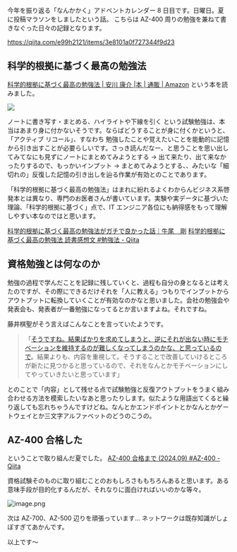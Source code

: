今年を振り返る「なんかかく」アドベントカレンダー 8 日目です。日曜日。夏に投稿マラソンをしましたという話。 こちらは AZ-400 周りの勉強を兼ねて書きなぐった日々の記録となります。

https://qiita.com/e99h2121/items/3e8101a0f727344f9d23

## 科学的根拠に基づく最高の勉強法

[科学的根拠に基づく最高の勉強法 | 安川 康介 |本 | 通販 | Amazon](https://www.amazon.co.jp/dp/4046067233) という本を読みました。

![](https://m.media-amazon.com/images/I/71CGY6yA5AL._SY466_.jpg)


ノートに書き写す・まとめる、ハイライトや下線を引く という試験勉強は、本当はあまり身に付かないそうです。ならばどうすることが身に付くかというと、「アクティブ リコール」、すなわち 勉強したことや覚えたいことを能動的に記憶から引き出すことが必要らしいです。さっき読んだなー、と思うことを思い出してみてなにも見ずにノートにまとめてみようとする → 出て来たり、出て来なかったりするので、もっかいインプット → まとめてみようとする、、みたいな「細切れの」反復した記憶の引き出しを辿る作業が有効とのことであります。

「科学的根拠に基づく最高の勉強法」はまれに紛れるよくわからんビジネス系啓発本とは異なり、専門のお医者さんが書いています。実験や実データに基づいた理論、「科学的根拠に基づく」点で、IT エンジニア各位にも納得感をもって理解しやすい本なのではと思います。

[科学的根拠に基づく最高の勉強法がガチで良かった話｜牛尾　剛](https://note.com/simplearchitect/n/ncfc2e38f8e8b)
[科学的根拠に基づく最高の勉強法 読書感想文 #勉強法 - Qiita](https://qiita.com/ogatango/items/63db39c492f55f9b2972)


## 資格勉強とは何なのか

勉強の過程で学んだことを記録に残していくと、過程も自分の身となるとは考えたのですが、その際にできるだけそれを「人に教える」つもりでインプットからアウトプットに転換していくことが有効なのかなと思いました。会社の勉強会や発表会も、発表者が一番勉強になってるとか言いますよね。それですね。

藤井棋聖がそう言えばこんなことを言っていたようです。

>「[そうですね。結果ばかりを求めてしまうと、逆にそれが出ない時にモチベーションを維持するのが難しくなってしまうのかな、と思っているので](https://news.yahoo.co.jp/expert/articles/514163393dda70ea2623145602b67d59dfaf627f)。結果よりも、内容を重視して。そうすることで改善していけるところが新たに見つかると思っているので、それをなんとかモチベーションにしてやっていきたいと思っています」

 とのことで「内容」として残せる点で試験勉強と反復アウトプットをうまく組み合わせる方法を模索したいなあと思ったりします。似たような用語出てくると繰り返しても忘れちゃうんですけどね。なんとかエンドポイントとかなんとかゲートウェイとか三文字アルファベットのどうのこうの。
 

## AZ-400 合格した

ということで取り組んだ夏でした。
[AZ-400 合格まで (2024.09) #AZ-400 - Qiita](https://qiita.com/e99h2121/items/00801184d7309b36b933)

資格試験そのものに取り組むことのおもしろさももちろんあると思います。ある意味手段が目的化するんだが、それなりに面白ければいいのかな等々。

![image.png](https://qiita-image-store.s3.ap-northeast-1.amazonaws.com/0/93824/679a7fdf-a59d-7d50-f981-5dc7beea01b6.png)


次は AZ-700、AZ-500 辺りを頑張っています... ネットワークは既存知識がしょぼすぎてあかんです。

以上です～
